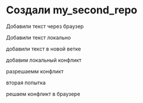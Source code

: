 ﻿# Создали my_second_repo

Добавили текст через браузер

Добавили текст локально

добавили текст в новой ветке

добавим локальный конфликт

разрешаемм конфликт

вторая попытка 

решаем конфликт в браузере
